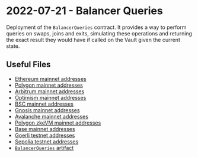 # 2022-07-21 - Balancer Queries

Deployment of the `BalancerQueries` contract. It provides a way to perform queries on swaps, joins and exits, simulating these operations and returning the exact
result they would have if called on the Vault given the current state.

## Useful Files

- [Ethereum mainnet addresses](./output/mainnet.json)
- [Polygon mainnet addresses](./output/polygon.json)
- [Arbitrum mainnet addresses](./output/arbitrum.json)
- [Optimism mainnet addresses](./output/optimism.json)
- [BSC mainnet addresses](./output/bsc.json)
- [Gnosis mainnet addresses](./output/gnosis.json)
- [Avalanche mainnet addresses](./output/avalanche.json)
- [Polygon zkeVM mainnet addresses](./output/zkevm.json)
- [Base mainnet addresses](./output/base.json)
- [Goerli testnet addresses](./output/goerli.json)
- [Sepolia testnet addresses](./output/sepolia.json)
- [`BalancerQueries` artifact](./artifact/BalancerQueries.json)
